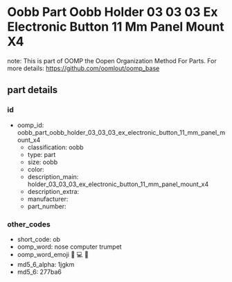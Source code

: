 # Oobb Part Oobb Holder 03 03 03 Ex Electronic Button 11 Mm Panel Mount X4  

note: This is part of OOMP the Oopen Organization Method For Parts. For more details: https://github.com/oomlout/oomp_base

##  part details





### id
* oomp_id: oobb_part_oobb_holder_03_03_03_ex_electronic_button_11_mm_panel_mount_x4
  * classification: oobb
  * type: part
  * size: oobb
  * color: 
  * description_main: holder_03_03_03_ex_electronic_button_11_mm_panel_mount_x4
  * description_extra: 
  * manufacturer: 
  * part_number: 

### other_codes
* short_code: ob
* oomp_word: nose computer trumpet
* oomp_word_emoji :nose: :computer: :trumpet:
* md5_6_alpha: 1jgkm
* md5_6: 277ba6
